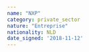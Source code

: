 ```yaml
---
name: "NXP"
category: private_sector
nature: "Entreprise"
nationality: NLD
date_signed: '2018-11-12'
---
```

    